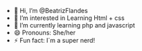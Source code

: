 - 👋 Hi, I’m @BeatrizFlandes
- 👀 I’m interested in Learning Html + css
- 🌱 I’m currently learning php and javascript
- 😄 Pronouns: She/her 
- ⚡ Fun fact: I´m a super nerd!

<!---
BeatrizFlandes/BeatrizFlandes is a ✨ special ✨ repository because its `README.md` (this file) appears on your GitHub profile.
You can click the Preview link to take a look at your changes.
--->
